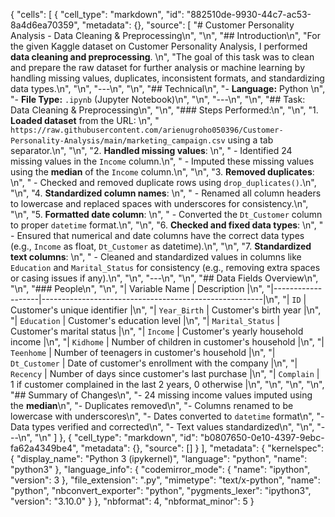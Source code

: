 {
 "cells": [
  {
   "cell_type": "markdown",
   "id": "882510de-9930-44c7-ac53-8a4d6ea70359",
   "metadata": {},
   "source": [
    "# Customer Personality Analysis - Data Cleaning & Preprocessing\n",
    "\n",
    "##  Introduction\n",
    "For the given Kaggle dataset on Customer Personality Analysis, I performed **data cleaning and preprocessing**.  \n",
    "The goal of this task was to clean and prepare the raw dataset for further analysis or machine learning by handling missing values, duplicates, inconsistent formats, and standardizing data types.\n",
    "\n",
    "---\n",
    "\n",
    "##  Technical\n",
    "- **Language:** Python  \n",
    "- **File Type:** `.ipynb` (Jupyter Notebook)\n",
    "\n",
    "---\n",
    "\n",
    "##  Task: Data Cleaning & Preprocessing\n",
    "\n",
    "###  Steps Performed:\n",
    "\n",
    "1. **Loaded dataset** from the URL:  \n",
    "   `https://raw.githubusercontent.com/arienugroho050396/Customer-Personality-Analysis/main/marketing_campaign.csv` using a tab separator.\n",
    "\n",
    "2. **Handled missing values**:  \n",
    "   - Identified 24 missing values in the `Income` column.\n",
    "   - Imputed these missing values using the **median** of the `Income` column.\n",
    "\n",
    "3. **Removed duplicates**:  \n",
    "   - Checked and removed duplicate rows using `drop_duplicates()`.\n",
    "\n",
    "4. **Standardized column names**:  \n",
    "   - Renamed all column headers to lowercase and replaced spaces with underscores for consistency.\n",
    "\n",
    "5. **Formatted date column**:  \n",
    "   - Converted the `Dt_Customer` column to proper `datetime` format.\n",
    "\n",
    "6. **Checked and fixed data types**:  \n",
    "   - Ensured that numerical and date columns have the correct data types (e.g., `Income` as float, `Dt_Customer` as datetime).\n",
    "\n",
    "7. **Standardized text columns**:  \n",
    "   - Cleaned and standardized values in columns like `Education` and `Marital_Status` for consistency (e.g., removing extra spaces or casing issues if any).\n",
    "\n",
    "---\n",
    "\n",
    "##  Data Fields Overview\n",
    "\n",
    "###  People\n",
    "\n",
    "| Variable Name     | Description                                           |\n",
    "|-------------------|-------------------------------------------------------|\n",
    "| `ID`              | Customer's unique identifier                          |\n",
    "| `Year_Birth`      | Customer's birth year                                 |\n",
    "| `Education`       | Customer's education level                            |\n",
    "| `Marital_Status`  | Customer's marital status                             |\n",
    "| `Income`          | Customer's yearly household income                    |\n",
    "| `Kidhome`         | Number of children in customer's household            |\n",
    "| `Teenhome`        | Number of teenagers in customer's household           |\n",
    "| `Dt_Customer`     | Date of customer's enrollment with the company        |\n",
    "| `Recency`         | Number of days since customer's last purchase         |\n",
    "| `Complain`        | 1 if customer complained in the last 2 years, 0 otherwise |\n",
    "\n",
    "\n",
    "\n",
    "##  Summary of Changes\n",
    "- 24 missing income values imputed using the **median**\n",
    "- Duplicates removed\n",
    "- Columns renamed to be lowercase with underscores\n",
    "- Dates converted to `datetime` format\n",
    "- Data types verified and corrected\n",
    "- Text values standardized\n",
    "\n",
    "---\n",
    "\n"
   ]
  },
  {
   "cell_type": "markdown",
   "id": "b0807650-0e10-4397-9ebc-fa62a4349be4",
   "metadata": {},
   "source": []
  }
 ],
 "metadata": {
  "kernelspec": {
   "display_name": "Python 3 (ipykernel)",
   "language": "python",
   "name": "python3"
  },
  "language_info": {
   "codemirror_mode": {
    "name": "ipython",
    "version": 3
   },
   "file_extension": ".py",
   "mimetype": "text/x-python",
   "name": "python",
   "nbconvert_exporter": "python",
   "pygments_lexer": "ipython3",
   "version": "3.10.0"
  }
 },
 "nbformat": 4,
 "nbformat_minor": 5
}
